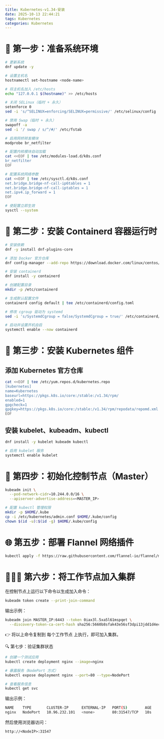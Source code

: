 ```yaml
---
title: Kubernetes-v1.34-安装
date: 2025-10-13 22:44:21
tags: Kubernetes
categories: Kubernetes
---
```


# 🚀 第一步：准备系统环境
```bash
# 更新系统
dnf update -y

# 设置主机名
hostnamectl set-hostname <node-name>

# 将主机名加入 /etc/hosts
echo "127.0.0.1 $(hostname)" >> /etc/hosts

# 关闭 SELinux（临时 + 永久）
setenforce 0
sed -i 's/^SELINUX=enforcing/SELINUX=permissive/' /etc/selinux/config

# 禁用 Swap（临时 + 永久）
swapoff -a
sed -i '/ swap / s/^/#/' /etc/fstab

# 启用网桥转发模块
modprobe br_netfilter

# 配置内核模块自动加载
cat <<EOF | tee /etc/modules-load.d/k8s.conf
br_netfilter
EOF

# 配置系统网络参数
cat <<EOF | tee /etc/sysctl.d/k8s.conf
net.bridge.bridge-nf-call-ip6tables = 1
net.bridge.bridge-nf-call-iptables = 1
net.ipv4.ip_forward = 1
EOF

# 使配置立即生效
sysctl --system
```

# 🐳 第二步：安装 Containerd 容器运行时
```bash
# 安装依赖
dnf -y install dnf-plugins-core

# 添加 Docker 官方仓库
dnf config-manager --add-repo https://download.docker.com/linux/centos/docker-ce.repo

# 安装 containerd
dnf install -y containerd

# 创建配置目录
mkdir -p /etc/containerd

# 生成默认配置文件
containerd config default | tee /etc/containerd/config.toml

# 修改 cgroup 驱动为 systemd
sed -i 's/SystemdCgroup = false/SystemdCgroup = true/' /etc/containerd/config.toml

# 启动并设置开机自启
systemctl enable --now containerd
```

# 🧩 第三步：安装 Kubernetes 组件

## 添加 Kubernetes 官方仓库
```bash
cat <<EOF | tee /etc/yum.repos.d/kubernetes.repo
[kubernetes]
name=Kubernetes
baseurl=https://pkgs.k8s.io/core:/stable:/v1.34/rpm/
enabled=1
gpgcheck=1
gpgkey=https://pkgs.k8s.io/core:/stable:/v1.34/rpm/repodata/repomd.xml.key
EOF
```

## 安装 kubelet、kubeadm、kubectl
```bash
dnf install -y kubelet kubeadm kubectl

# 启用 kubelet 服务
systemctl enable kubelet
```

# 🧠 第四步：初始化控制节点（Master）
```bash
kubeadm init \
  --pod-network-cidr=10.244.0.0/16 \
  --apiserver-advertise-address=<MASTER_IP>

# 配置 kubectl 管理权限
mkdir -p $HOME/.kube
cp -i /etc/kubernetes/admin.conf $HOME/.kube/config
chown $(id -u):$(id -g) $HOME/.kube/config
```

# 🌐 第五步：部署 Flannel 网络插件
```bash
kubectl apply -f https://raw.githubusercontent.com/flannel-io/flannel/master/Documentation/kube-flannel.yml
```

# 🧑‍🤝‍🧑 第六步：将工作节点加入集群
在控制节点上运行以下命令以生成加入命令：
```bash
kubeadm token create --print-join-command
```

输出示例：
```bash
kubeadm join MASTER_IP:6443 --token 0iax3l.5xa5l61mspqet \
  --discovery-token-ca-cert-hash sha256:5660b8sfak43e56sf3dpi13jdd1d4ecde06d55bfed842g3mf1d793daeb9549f4ba3
```

👉 将以上命令复制到 每个工作节点 上执行，即可加入集群。

🔍 第七步：验证集群状态
```bash
# 创建一个测试应用
kubectl create deployment nginx --image=nginx

# 暴露服务（NodePort 方式）
kubectl expose deployment nginx --port=80 --type=NodePort

# 查看服务信息
kubectl get svc
```

输出示例：
```bash
NAME    TYPE       CLUSTER-IP      EXTERNAL-IP   PORT(S)        AGE
nginx   NodePort   10.96.232.101   <none>        80:31547/TCP   10s
```

然后使用浏览器访问：
```
http://<NodeIP>:31547
```